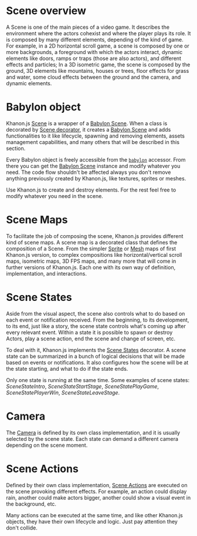 # Scene overview
A Scene is one of the main pieces of a video game. It describes the environment where the actors cohexist and where the player plays its role. It is composed by many different elements, depending of the kind of game. For example, in a 2D horizontal scroll game, a scene is composed by one or more backgrounds, a foreground with which the actors interact, dynamic elements like doors, ramps or traps (those are also actors), and different effects and particles; In a 3D isometric game, the scene is composed by the ground, 3D elements like mountains, houses or trees, floor effects for grass and water, some cloud effects between the ground and the camera, and dynamic elements.

# Babylon object
Khanon.js [Scene](https://khanonjs.com/api-docs/modules/decorators_scene.html) is a wrapper of a [Babylon Scene](https://doc.babylonjs.com/typedoc/classes/BABYLON.Scene). When a class is decorated by [Scene decorator](https://khanonjs.com/api-docs/functions/decorators_scene.Scene.html), it creates a [Babylon Scene](https://doc.babylonjs.com/typedoc/classes/BABYLON.Scene) and adds functionalities to it like lifecycle, spawning and removing elements, assets management capabilities, and many others that will be described in this section.

Every Babylon object is freely accessible from the [`babylon`](https://khanonjs.com/api-docs/classes/decorators_scene.SceneInterface.html#babylon) accessor. From there you can get the [Babylon Scene](https://doc.babylonjs.com/typedoc/classes/BABYLON.Scene) instance and modify whatever you need. The code flow shouldn't be affected always you don't remove anything previously created by Khanon.js, like textures, sprites or meshes.

Use Khanon.js to create and destroy elements. For the rest feel free to modify whatever you need in the scene.

# Scene Maps
To facilitate the job of composing the scene, Khanon.js provides different kind of scene maps. A scene map is a decorated class that defines the composition of a Scene. From the simpler [Sprite](https://khanonjs.com/api-docs/modules/decorators_sprite_map.html) or [Mesh](https://khanonjs.com/api-docs/modules/decorators_mesh_map.html) maps of first Khanon.js version, to complex compositions like horizontal/vertical scroll maps, isometric maps, 3D FPS maps, and many more that will come in further versions of Khanon.js. Each one with its own way of definition, implementation, and interactions.

# Scene States
Aside from the visual aspect, the scene also controls what to do based on each event or notification received. From the beginning, to its development, to its end, just like a story, the scene state controls what's coming up after every relevant event. Within a state it is possible to spawn or destroy Actors, play a scene action, end the scene and change of screen, etc.

To deal with it, Khanon.js implements the [Scene States](https://khanonjs.com/api-docs/modules/decorators_scene_scene_state.html) decorator. A scene state can be summarized in a bunch of logical decisions that will be made based on events or notifications. It also configures how the scene will be at the state starting, and what to do if the state ends.

Only one state is running at the same time. Some examples of scene states: *SceneStateIntro*, *SceneStateStartStage*, *SceneStatePlayGame*, *SceneStatePlayerWin*, *SceneStateLeaveStage*.

# Camera
The [Camera](https://khanonjs.com/api-docs/modules/decorators_camera.html) is defined by its own class implementation, and it is usually selected by the scene state. Each state can demand a different camera depending on the scene moment.

# Scene Actions
Defined by their own class implementation, [Scene Actions](https://khanonjs.com/api-docs/modules/decorators_scene_scene_action.html) are executed on the scene provoking different effects. For example, an action could display rain, another could make actors bigger, another could show a visual event in the background, etc.

Many actions can be executed at the same time, and like other Khanon.js objects, they have their own lifecycle and logic. Just pay attention they don't collide.

